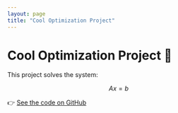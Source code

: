 ```yaml
---
layout: page
title: "Cool Optimization Project"
---
```


# Cool Optimization Project 🚀

This project solves the system:

$$
Ax = b
$$

👉 [See the code on GitHub](https://github.com/kosmakosmakosma/project1)
